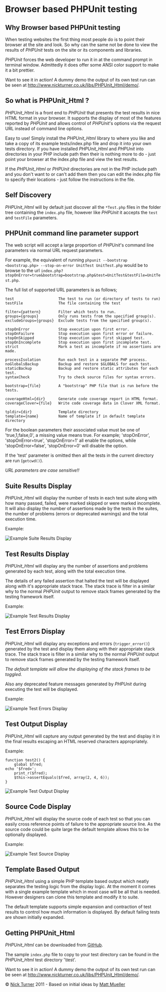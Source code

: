 Browser based PHPUnit testing
=============================

Why Browser based PHPUnit testing
---------------------------------

When testing websites the first thing most people do is to point their browser at the site and look. So why can the same not be done to view the results of *PHPUnit* tests on the site or its components and libraries.

*PHPUnit* forces the web developer to run it in at the command prompt in terminal window. Admittedly it does offer some ANSI color support to make it a bit prettier.

Want to see it in action! A dummy demo the output of its own test run can be seen at <http://www.nickturner.co.uk/libs/PHPUnit_Html/demo/>.

So what is PHPUnit\_Html ?
--------------------------

*PHPUnit_Html* is a front end to *PHPUnit* that presents the test results in nice HTML format in your browser. It supports the display of most of the features reported by *PHPUnit* and allows control of *PHPUnit*'s options via the request URL instead of command line options.

Easy to use!
Simply install the *PHPUnit\_Html* library to where you like and take a copy of its example tests/index.php file and drop it into your own tests directory. If you have installed *PHPUnit\_Html* and *PHPUnit* into directories in your PHP include path then their is nothing more to do - just point your browser at the index.php file and view the test results.

If the *PHPUnit_Html* or *PHPUnit* directories are not in the PHP include path and you don't want to or can't add them then you can edit the index.php file to specify their locations - just follow the instructions in the file.


Self Discovery
--------------

*PHPUnit_Html* will by default just discover all the `*Test.php` files in the folder tree containing the `index.php` file, however like *PHPUnit* it accepts the `test` and `testFile` parameters.


PHPUnit command line  parameter support
---------------------------------------

The web script will accept a large proportion of *PHPUnit*'s command line parameters via normal URL request parameters.

For example, the equivalent of running `phpunit --bootstrap <bootstrap.php> --stop-on-error UnitTest UnitTest.php` would be to browse to the url `index.php?stopOnError=true&bootstrap=bootstrap.php&test=UnitTest&testFile=UnitTest.php`.

The full list of supported URL parameters is as follows;

    test                    The test to run (or directory of tests to run)
    testFile                The file containing the test

    filter={pattern}        Filter which tests to run.
    groups={groups}         Only runs tests from the specified group(s).
    excludeGroups={groups}  Exclude tests from the specified group(s).

    stopOnError             Stop execution upon first error.
    stopOnFailure           Stop execution upon first error or failure.
    stopOnSkipped           Stop execution upon first skipped test.
    stopOnIncomplete        Stop execution upon first incomplete test.
    strict                  Mark a test as incomplete if no assertions are made.

    processIsolation        Run each test in a separate PHP process.
    noGlobalsBackup         Backup and restore $GLOBALS for each test.
    staticBackup            Backup and restore static attributes for each test.
    syntaxCheck             Try to check source files for syntax errors.

    bootstrap={file}        A "bootstrap" PHP file that is run before the tests.

    coverageHtml={dir}      Generate code coverage report in HTML format.
    coverageClover={file}   Write code coverage data in Clover XML format.

    tpldir={dir}            Template directory
    template={name}         Name of template if in default template directory

For the boolean parameters their associated value must be one of 'true,1,false,0', a missing value means true. For example; 'stopOnError', 'stopOnError=true', 'stopOnError=1' all enable the options, while 'stopOnError=false', 'stopOnError=0' will disable the option.

If the 'test' parameter is omitted then all the tests in the current directory are run (`getcwd()`).

*URL parameters are case sensitive!!*



Suite Results Display
---------------------

*PHPUnit_Html* will display the number of tests in each test suite along with how many passed, failed, were marked skipped or were marked incomplete. It will also display the number of assertions made by the tests in the suites, the number of problems (errors or deprecated warnings) and the total execution time.

Example:

![Example Suite Results Display](http://www.nickturner.co.uk/libs/PHPUnit_Html/readme/suite-results-display.jpg)




Test Results Display
--------------------

*PHPUnit_Html* will display any the number of assertions and problems generated by each test, along with the total execution time.

The details of any failed assertion that halted the test will be displayed along with it's appropriate stack trace. The stack trace is filter in a similar why to the normal *PHPUnit* output to remove stack frames generated by the testing framework itself.

Example:

![Example Test Results Display](http://www.nickturner.co.uk/libs/PHPUnit_Html/readme/test-results-display.jpg)



Test Errors Display
-------------------

*PHPUnit_Html* will display any exceptions and errors (`trigger_error()`) generated by the test and display them along with their appropriate stack trace. The stack trace is filter in a similar why to the normal *PHPUnit* output to remove stack frames generated by the testing framework itself.

*The default template will allow the displaying of the stack frames to be toggled.*

Also any deprecated feature messages generated by *PHPUnit* during executing the test will be displayed.

Example:

![Example Test Errors Display](http://www.nickturner.co.uk/libs/PHPUnit_Html/readme/test-errors-display.jpg)




Test Output Display
-------------------

*PHPUnit_Html* will capture any output generated by the test and display it in the final results escaping an HTML reserved characters appropriately.

Example:

    function test2() {
        global $fred;
	echo '$fred=';
        print_r($fred);
        $this->assertEquals($fred, array(2, 4, 6));
    }

![Example Test Output Display](http://www.nickturner.co.uk/libs/PHPUnit_Html/readme/test-output-display.jpg)



Source Code Display
-------------------

*PHPUnit_Html* will display the source code of each test so that you can easily cross reference points of failure to the appropriate source line. As the source code could be quite large the default template allows this to be optionally displayed.


Example:

![Example Test Source Display](http://www.nickturner.co.uk/libs/PHPUnit_Html/readme/test-source-display.jpg)



Template Based Output
---------------------

*PHPUnit_Html* using a simple PHP template based output which neatly separates the testing logic from the display logic. At the moment it comes with a single example template which in most case will be all that is needed. However designers can clone this template and modify it to suite.

The default template supports simple expansion and contraction of test results to control how much
information is displayed. By default failing tests are shown initially expanded.


Getting PHPUnit\_Html
---------------------

*PHPUnit_Html* can be downloaded from [GitHub](https://github.com/nickturner/PHPUnit_Html).

The sample `index.php` file to copy to your test directory can be found in the *PHPUnit_Html* test directory '\test\'.

Want to see it in action! A dummy demo the output of its own test run can be seen at <http://www.nickturner.co.uk/libs/PHPUnit_Html/demo/>.

&copy; [Nick Turner](http://www.nickturner.co.uk/) 2011 - Based on initial ideas by [Matt Mueller](http://mattmueller.me/blog/phpunit-test-report-unit-testing-in-the-browser)
